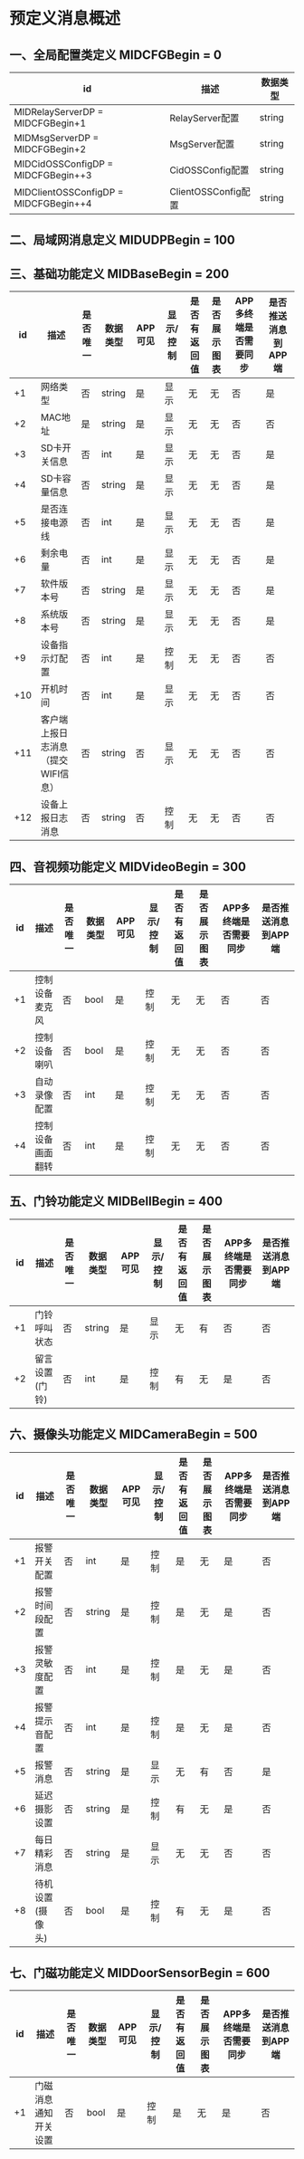 # 预定义消息概述

## 一、全局配置类定义 MIDCFGBegin = 0

|id     |描述                  |数据类型    |  
|-------|-------------------|----------|
| MIDRelayServerDP = MIDCFGBegin+1     | RelayServer配置      | string     |
| MIDMsgServerDP = MIDCFGBegin+2     | MsgServer配置        | string     | 
| MIDCidOSSConfigDP = MIDCFGBegin++3     | CidOSSConfig配置     | string     | 
| MIDClientOSSConfigDP = MIDCFGBegin++4     | ClientOSSConfig配置  | string     | 



## 二、局域网消息定义 MIDUDPBegin = 100


## 三、基础功能定义 MIDBaseBegin = 200

| id     |描述       |是否唯一   |数据类型    |APP可见    |显示/控制     |是否有返回值   | 是否展示图表    | APP多终端是否需要同步 | 是否推送消息到APP端 |
|-------|----------|----------|----------|----------|------------ |---------|---------|------|------|
| +1     | 网络类型  | 否        | string     | 是        | 显示         | 无      |无       | 否 | 是 |
| +2     | MAC地址   | 是        | string     | 是        | 显示         | 无      |无       | 否 | 否 |
| +3     | SD卡开关信息  | 否        | int     | 是        | 显示         | 无      |无       | 否 | 是 |
| +4     | SD卡容量信息  | 否        | string     | 是        | 显示         | 无      |无       | 否 | 是 |
| +5     | 是否连接电源线  | 否        | int        | 是        | 显示         | 无      |无       | 否 | 是 |
| +6     | 剩余电量  | 否        | int        | 是        | 显示         | 无      |无       | 否 | 是 |
| +7     | 软件版本号    | 否        | string     | 是        | 显示         | 无      |无       | 否 | 是 |
| +8     | 系统版本号| 否        | string     | 是        | 显示         | 无      |无       | 否 | 是 |
| +9     | 设备指示灯配置   | 否   | int        | 是        | 控制         | 无      |无       | 否 | 否 |
| +10    | 开机时间         | 否 | int        | 是        | 显示         | 无      |无       | 否 | 否 |
| +11    | 客户端上报日志消息（提交WIFI信息）     | 否 | string     | 否        | 显示         | 无      |无       | 否 | 否 |
| +12    | 设备上报日志消息 | 否 | string     | 否        | 控制         | 无      |无       | 否 | 否 |


## 四、音视频功能定义 MIDVideoBegin = 300
| id     |描述       |是否唯一   |数据类型    |APP可见    |显示/控制     |是否有返回值   | 是否展示图表    | APP多终端是否需要同步 | 是否推送消息到APP端 |
|-------|----------|----------|----------|----------|------------ |---------|---------|------|------|
| +1    | 控制设备麦克风 | 否   | bool       | 是        | 控制         | 无      |无       | 否 | 否 |
| +2    | 控制设备喇叭   | 否   | bool       | 是        | 控制         | 无      |无       | 否 | 否 |
| +3    | 自动录像配置   | 否   | int        | 是        | 控制         | 无      |无       | 否 | 否 |
| +4    | 控制设备画面翻转   | 否   | int        | 是        | 控制         | 无      |无       | 否 | 否|

## 五、门铃功能定义 MIDBellBegin = 400
| id     |描述       |是否唯一   |数据类型    |APP可见    |显示/控制     |是否有返回值   | 是否展示图表    | APP多终端是否需要同步 | 是否推送消息到APP端 |
|-------|----------|----------|----------|----------|------------ |---------|---------|------|------|
| +1    | 门铃呼叫状态   | 否   | string     | 是        | 显示         | 无      |有       | 否 | 否 |
| +2    | 留言设置(门铃)     | 否 | int     | 是        | 控制         | 有      |无       | 是 | 否 |


## 六、摄像头功能定义 MIDCameraBegin = 500
| id     |描述       |是否唯一   |数据类型    |APP可见    |显示/控制     |是否有返回值   | 是否展示图表    | APP多终端是否需要同步 | 是否推送消息到APP端 |
|-------|----------|----------|----------|----------|------------ |---------|---------|------|------|
| +1    | 报警开关配置  | 否        | int     | 是        | 控制         | 是     |无       | 是 | 否 |
| +2    | 报警时间段配置  | 否        | string     | 是        | 控制         | 是     |无       | 是 | 否 |
| +3    | 报警灵敏度配置  | 否        | int     | 是        | 控制         | 是     |无       | 是 | 否 |
| +4    | 报警提示音配置  | 否        | int     | 是        | 控制         | 是     |无       | 是 | 否 |
| +5    | 报警消息  | 否        | string     | 是        | 显示         | 无      |有       | 否 | 是 |
| +6    | 延迟摄影设置    | 否 | string     | 是        | 控制         | 有      |无       | 是 | 否 |
| +7    | 每日精彩消息     | 否 | string     | 是        | 显示         | 无      |无       | 否 | 否 |
| +8    | 待机设置(摄像头)   | 否 | bool        | 是        | 控制         | 有      |无       | 是 | 否 |


## 七、门磁功能定义 MIDDoorSensorBegin = 600
| id     |描述       |是否唯一   |数据类型    |APP可见    |显示/控制     |是否有返回值   | 是否展示图表    | APP多终端是否需要同步 | 是否推送消息到APP端 |
|-------|----------|----------|----------|----------|------------ |---------|---------|------|------|
| +1    | 门磁消息通知开关设置  | 否        | bool     | 是        | 控制         | 是     |无       | 是 | 否 |